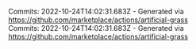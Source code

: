 Commits: 2022-10-24T14:02:31.683Z - Generated via https://github.com/marketplace/actions/artificial-grass
<br>
Commits: 2022-10-24T14:02:31.683Z - Generated via https://github.com/marketplace/actions/artificial-grass
<br>
